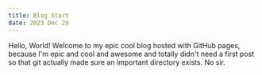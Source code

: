 ```yaml
---
title: Blog Start
date: 2023 Dec 29
---
```


Hello, World! Welcome to my epic cool blog hosted with GitHub pages, because I'm epic and cool and awesome and totally didn't need a first post so that git actually made sure an important directory exists. No sir.